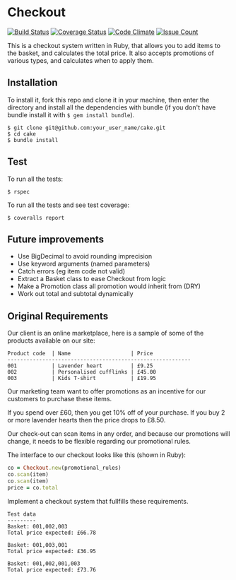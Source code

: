 # Checkout
[![Build Status](https://travis-ci.org/AlanGabbianelli/Cake.svg?branch=master)](https://travis-ci.org/AlanGabbianelli/Cake)
[![Coverage Status](https://coveralls.io/repos/github/AlanGabbianelli/Cake/badge.svg?branch=master)](https://coveralls.io/github/AlanGabbianelli/Cake?branch=master)
[![Code Climate](https://codeclimate.com/github/AlanGabbianelli/Cake/badges/gpa.svg)](https://codeclimate.com/github/AlanGabbianelli/Cake)
[![Issue Count](https://codeclimate.com/github/AlanGabbianelli/Cake/badges/issue_count.svg)](https://codeclimate.com/github/AlanGabbianelli/Cake)

This is a checkout system written in Ruby, that allows you to add items to the basket, and calculates the total price. It also accepts promotions of various types, and calculates when to apply them.

## Installation
To install it, fork this repo and clone it in your machine, then enter the directory and install all the dependencies with bundle (if you don't have bundle install it with `$ gem install bundle`).
```
$ git clone git@github.com:your_user_name/cake.git
$ cd cake
$ bundle install
```

## Test
To run all the tests:
```
$ rspec
```

To run all the tests and see test coverage:
```
$ coveralls report
```

## Future improvements
* Use BigDecimal to  avoid rounding imprecision
* Use keyword arguments (named parameters)
* Catch errors (eg item code not valid)
* Extract a Basket class to ease Checkout from logic
* Make a Promotion class all promotion would inherit from (DRY)
* Work out total and subtotal dynamically

## Original Requirements

Our client is an online marketplace, here is a sample of some of the products available on our site:

```
Product code  | Name                   | Price
----------------------------------------------------------
001           | Lavender heart         | £9.25
002           | Personalised cufflinks | £45.00
003           | Kids T-shirt           | £19.95
```

Our marketing team want to offer promotions as an incentive for our customers to purchase these items.

If you spend over £60, then you get 10% off of your purchase.
If you buy 2 or more lavender hearts then the price drops to £8.50.

Our check-out can scan items in any order, and because our promotions will change, it needs to be flexible regarding our promotional rules.

The interface to our checkout looks like this (shown in Ruby):

```ruby
co = Checkout.new(promotional_rules)
co.scan(item)
co.scan(item)
price = co.total
```

Implement a checkout system that fullfills these requirements.

```
Test data
---------
Basket: 001,002,003
Total price expected: £66.78

Basket: 001,003,001
Total price expected: £36.95

Basket: 001,002,001,003
Total price expected: £73.76
```
